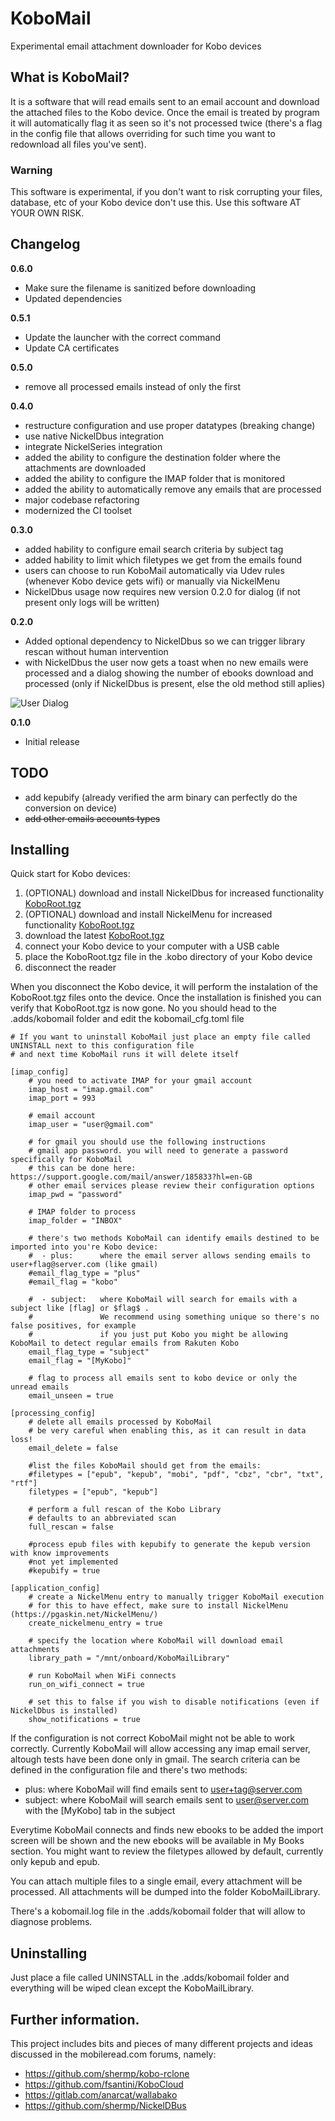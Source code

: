 # KoboMail

Experimental email attachment downloader for Kobo devices

## What is KoboMail?

It is a software that will read emails sent to an email account and download the attached files to the Kobo device.
Once the email is treated by program it will automatically flag it as seen so it's not processed twice (there's a flag in the config file that allows overriding for such time you want to redownload all files you've sent).

### Warning

This software is experimental, if you don't want to risk corrupting your files, database, etc of your Kobo device don't use this.
Use this software AT YOUR OWN RISK.

## Changelog

**0.6.0**

- Make sure the filename is sanitized before downloading
- Updated dependencies

**0.5.1**

- Update the launcher with the correct command
- Update CA certificates

**0.5.0**

- remove all processed emails instead of only the first

**0.4.0**

- restructure configuration and use proper datatypes (breaking change)
- use native NickelDbus integration
- integrate NickelSeries integration
- added the ability to configure the destination folder where the attachments are downloaded
- added the ability to configure the IMAP folder that is monitored
- added the ability to automatically remove any emails that are processed
- major codebase refactoring
- modernized the CI toolset

**0.3.0**

- added hability to configure email search criteria by subject tag
- added hability to limit which filetypes we get from the emails found
- users can choose to run KoboMail automatically via Udev rules (whenever Kobo device gets wifi) or manually via NickelMenu
- NickelDbus usage now requires new version 0.2.0 for dialog (if not present only logs will be written)

**0.2.0**

- Added optional dependency to NickelDbus so we can trigger library rescan without human intervention
- with NickelDbus the user now gets a toast when no new emails were processed and a dialog showing the number of ebooks download and processed (only if NickelDbus is present, else the old method still aplies)

![User Dialog](https://clisboa.github.io/img/KoboMailDialog.jpg)

**0.1.0**

- Initial release

## TODO

- add kepubify (already verified the arm binary can perfectly do the conversion on device)
- ~~add other emails accounts types~~

## Installing

Quick start for Kobo devices:

1. (OPTIONAL) download and install NickelDbus for increased functionality [KoboRoot.tgz](https://github.com/shermp/NickelDBus/releases/download/0.2.0/KoboRoot.tgz)
2. (OPTIONAL) download and install NickelMenu for increased functionality [KoboRoot.tgz](https://github.com/pgaskin/NickelMenu/releases/download/v0.5.2/KoboRoot.tgz)
3. download the latest [KoboRoot.tgz](https://github.com/bjw-s-labs/KoboMail/releases/download/latest/KoboRoot.tgz)
4. connect your Kobo device to your computer with a USB cable
5. place the KoboRoot.tgz file in the .kobo directory of your Kobo device
6. disconnect the reader

When you disconnect the Kobo device, it will perform the instalation of the KoboRoot.tgz files onto the device.
Once the installation is finished you can verify that KoboRoot.tgz is now gone.
No you should head to the .adds/kobomail folder and edit the kobomail_cfg.toml file

```
# If you want to uninstall KoboMail just place an empty file called UNINSTALL next to this configuration file
# and next time KoboMail runs it will delete itself

[imap_config]
    # you need to activate IMAP for your gmail account
    imap_host = "imap.gmail.com"
    imap_port = 993

    # email account
    imap_user = "user@gmail.com"

    # for gmail you should use the following instructions
    # gmail app password. you will need to generate a password specifically for KoboMail
    # this can be done here: https://support.google.com/mail/answer/185833?hl=en-GB
    # other email services please review their configuration options
    imap_pwd = "password"

    # IMAP folder to process
    imap_folder = "INBOX"

    # there's two methods KoboMail can identify emails destined to be imported into you're Kobo device:
    #  - plus:      where the email server allows sending emails to user+flag@server.com (like gmail)
    #email_flag_type = "plus"
    #email_flag = "kobo"

    #  - subject:   where KoboMail will search for emails with a subject like [flag] or $flag$ .
    #               We recommend using something unique so there's no false positives, for example
    #               if you just put Kobo you might be allowing KoboMail to detect regular emails from Rakuten Kobo
    email_flag_type = "subject"
    email_flag = "[MyKobo]"

    # flag to process all emails sent to kobo device or only the unread emails
    email_unseen = true

[processing_config]
    # delete all emails processed by KoboMail
    # be very careful when enabling this, as it can result in data loss!
    email_delete = false

    #list the files KoboMail should get from the emails:
    #filetypes = ["epub", "kepub", "mobi", "pdf", "cbz", "cbr", "txt", "rtf"]
    filetypes = ["epub", "kepub"]

    # perform a full rescan of the Kobo Library
    # defaults to an abbreviated scan
    full_rescan = false

    #process epub files with kepubify to generate the kepub version with know improvements
    #not yet implemented
    #kepubify = true

[application_config]
    # create a NickelMenu entry to manually trigger KoboMail execution
    # for this to have effect, make sure to install NickelMenu (https://pgaskin.net/NickelMenu/)
    create_nickelmenu_entry = true

    # specify the location where KoboMail will download email attachments
    library_path = "/mnt/onboard/KoboMailLibrary"

    # run KoboMail when WiFi connects
    run_on_wifi_connect = true

    # set this to false if you wish to disable notifications (even if NickelDbus is installed)
    show_notifications = true
```

If the configuration is not correct KoboMail might not be able to work correctly.
Currently KoboMail will allow accessing any imap email server, altough tests have been done only in gmail.
The search criteria can be defined in the configuration file and there's two methods:

- plus: where KoboMail will find emails sent to user+tag@server.com
- subject: where KoboMail will search emails sent to user@server.com with the [MyKobo] tab in the subject

Everytime KoboMail connects and finds new ebooks to be added the import screen will be shown and the new ebooks will be available in My Books section.
You might want to review the filetypes allowed by default, currently only kepub and epub.

You can attach multiple files to a single email, every attachment will be processed. All attachments will be dumped into the folder KoboMailLibrary.

There's a kobomail.log file in the .adds/kobomail folder that will allow to diagnose problems.

## Uninstalling

Just place a file called UNINSTALL in the .adds/kobomail folder and everything will be wiped clean except the KoboMailLibrary.

## Further information.

This project includes bits and pieces of many different projects and ideas discussed in the mobileread.com forums, namely:

- https://github.com/shermp/kobo-rclone
- https://github.com/fsantini/KoboCloud
- https://gitlab.com/anarcat/wallabako
- https://github.com/shermp/NickelDBus
